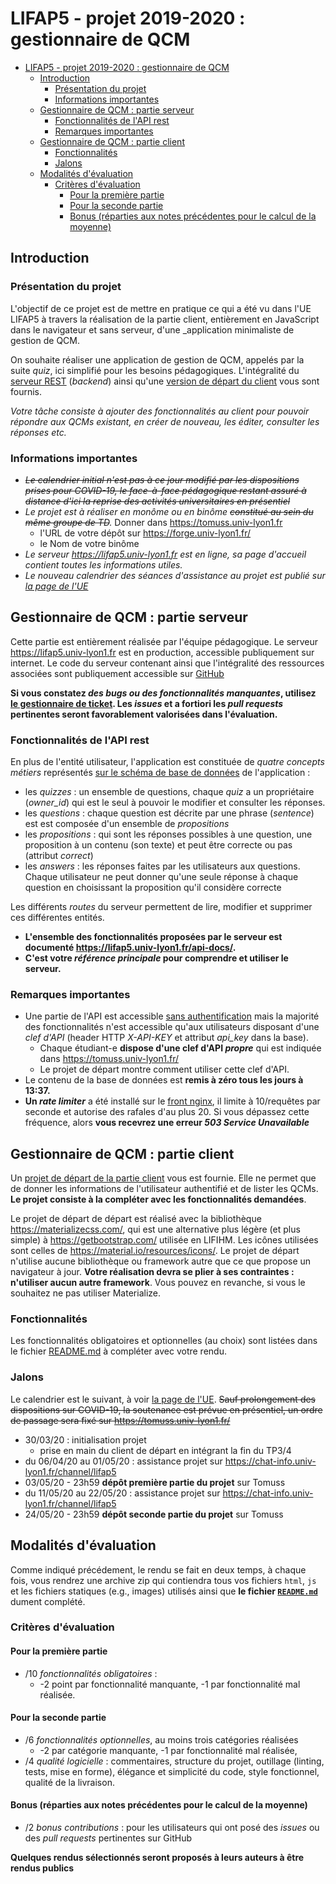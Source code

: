 LIFAP5 - projet 2019-2020 : gestionnaire de QCM
===============================================

- [LIFAP5 - projet 2019-2020 : gestionnaire de QCM](#lifap5---projet-2019-2020--gestionnaire-de-qcm)
  - [Introduction](#introduction)
    - [Présentation du projet](#pr%c3%a9sentation-du-projet)
    - [Informations importantes](#informations-importantes)
  - [Gestionnaire de QCM : partie serveur](#gestionnaire-de-qcm--partie-serveur)
    - [Fonctionnalités de l'API rest](#fonctionnalit%c3%a9s-de-lapi-rest)
    - [Remarques importantes](#remarques-importantes)
  - [Gestionnaire de QCM : partie client](#gestionnaire-de-qcm--partie-client)
    - [Fonctionnalités](#fonctionnalit%c3%a9s)
    - [Jalons](#jalons)
  - [Modalités d'évaluation](#modalit%c3%a9s-d%c3%a9valuation)
    - [Critères d'évaluation](#crit%c3%a8res-d%c3%a9valuation)
      - [Pour la première partie](#pour-la-premi%c3%a8re-partie)
      - [Pour la seconde partie](#pour-la-seconde-partie)
      - [Bonus (réparties aux notes précédentes pour le calcul de la moyenne)](#bonus-r%c3%a9parties-aux-notes-pr%c3%a9c%c3%a9dentes-pour-le-calcul-de-la-moyenne)


Introduction
------------

### Présentation du projet

L'objectif de ce projet est de mettre en pratique ce qui a été vu dans l'UE LIFAP5 à travers la réalisation de la partie client, entièrement en JavaScript dans le navigateur et sans serveur, d'une _application minimaliste de gestion de QCM. 

On souhaite réaliser une application de gestion de QCM, appelés par la suite _quiz_, ici simplifié pour les besoins pédagogiques. L'intégralité du [serveur REST](https://lifap5.univ-lyon1.fr/api-docs/) (_backend_) ainsi qu'une [version de départ du client](https://lifap5.univ-lyon1.fr/client/) vous sont fournis.

_Votre tâche consiste à ajouter des fonctionnalités au client pour pouvoir répondre aux QCMs existant, en créer de nouveau, les éditer, consulter les réponses etc._

### Informations importantes

 *  _~~Le calendrier initial n'est pas à ce jour modifié par les dispositions prises pour COVID-19, le face-à-face pédagogique restant assuré à distance d'ici la reprise des activités universitaires en présentiel~~_
  * _Le projet est à réaliser en monôme ou en binôme ~~constitué au sein du même groupe de TD~~._ Donner dans <https://tomuss.univ-lyon1.fr>
    * l'URL de votre dépôt sur <https://forge.univ-lyon1.fr/>
    * le Nom de votre binôme
 * _Le serveur <https://lifap5.univ-lyon1.fr> est en ligne, sa page d'accueil contient toutes les informations utiles._
 * _Le nouveau calendrier des séances d'assistance au projet est publié sur [la page de l'UE](https://perso.liris.cnrs.fr/romuald.thion/dokuwiki/doku.php?id=enseignement:lifap5:start#programme_et_supports_pedagogique)_
 

Gestionnaire de QCM : partie serveur
------------------------------------

Cette partie est entièrement réalisée par l'équipe pédagogique. Le serveur <https://lifap5.univ-lyon1.fr> est en production, accessible publiquement sur internet. Le code du serveur contenant ainsi que l'intégralité des ressources associées sont publiquement accessible sur [GitHub](https://github.com/romulusFR/lifap5-backend-2019-2020#readme)


**Si vous constatez _des bugs ou des fonctionnalités manquantes_, utilisez [le gestionnaire de ticket](https://github.com/romulusFR/lifap5-backend-2019-2020/issues). Les _issues_ et a fortiori les _pull requests_ pertinentes seront favorablement valorisées dans l'évaluation.**

### Fonctionnalités de l'API rest

En plus de l'entité utilisateur, l'application est constituée de _quatre concepts métiers_ représentés [sur le schéma de base de données](https://github.com/romulusFR/lifap5-backend-2019-2020/blob/master/database/schema.png) de l'application :

* les _quizzes_ : un ensemble de questions, chaque _quiz_ a un propriétaire (_owner_id_) qui est le seul à pouvoir le modifier et consulter les réponses. 
* les _questions_ : chaque question est décrite par une phrase (_sentence_) est est composée d'un ensemble de _propositions_
* les _propositions_ : qui sont les réponses possibles à une question, une proposition à un contenu (son texte) et peut être correcte ou pas (attribut _correct_)
* les _answers_ : les réponses faites par les utilisateurs aux questions. Chaque utilisateur ne peut donner qu'une seule réponse à chaque question en choisissant la proposition qu'il considère correcte

Les différents _routes_ du serveur permettent de lire, modifier et supprimer ces différentes entités.

* **L'ensemble des fonctionnalités proposées par le serveur est documenté <https://lifap5.univ-lyon1.fr/api-docs/>.**
* **C'est votre _référence principale_ pour comprendre et utiliser le serveur.**

### Remarques importantes

* Une partie de l'API est accessible [sans authentification](https://lifap5.univ-lyon1.fr/api-docs/#/public) mais la majorité des fonctionnalités n'est accessible qu'aux utilisateurs disposant d'une _clef d'API_ (header HTTP _X-API-KEY_ et attribut _api_key_ dans la base).
  * Chaque étudiant-e **dispose d'une clef d'API _propre_** qui est indiquée dans <https://tomuss.univ-lyon1.fr/>
  * Le projet de départ montre comment utiliser cette clef d'API.
* Le contenu de la base de données est **remis à zéro tous les jours à 13:37.**
* **Un _rate limiter_** a été installé sur le [front nginx](https://www.nginx.com/blog/rate-limiting-nginx/), il limite à 10/requêtes par seconde et autorise des rafales d'au plus 20. Si vous dépassez cette fréquence, alors **vous recevrez une erreur _503 Service Unavailable_** 

Gestionnaire de QCM : partie client
------------------------------------

Un [projet de départ de la partie client](https://lifap5.univ-lyon1.fr/client/) vous est fournie. Elle ne permet que de donner les informations de l'utilisateur authentifié et de lister les QCMs. **Le projet consiste à la compléter avec les fonctionnalités demandées**.

Le projet de départ de départ est réalisé avec la bibliothèque <https://materializecss.com/>, qui est une alternative plus légère (et plus simple) à <https://getbootstrap.com/> utilisée en LIFIHM. Les icônes utilisées sont celles de <https://material.io/resources/icons/>. Le projet de départ n'utilise aucune bibliothèque ou framework autre que ce que propose un navigateur à jour. **Votre réalisation devra se plier à ses contraintes : n'utiliser aucun autre framework**. Vous pouvez en revanche, si vous le souhaitez ne pas utiliser Materialize.

### Fonctionnalités

Les fonctionnalités obligatoires et optionnelles (au choix) sont listées dans le fichier [README.md](./client/README.md) à compléter avec votre rendu.


### Jalons

Le calendrier est le suivant, à voir [la page de l'UE](https://perso.liris.cnrs.fr/romuald.thion/dokuwiki/doku.php?id=enseignement:lifap5:start#programme_et_supports_pedagogique). ~~Sauf prolongement des dispositions sur COVID-19, la soutenance est prévue en présentiel, un ordre de passage sera fixé sur <https://tomuss.univ-lyon1.fr/>~~

* 30/03/20 : initialisation projet
  * prise en main du client de départ en intégrant la fin du TP3/4
* du 06/04/20 au 01/05/20 : assistance projet sur <https://chat-info.univ-lyon1.fr/channel/lifap5>
* 03/05/20 - 23h59 **dépôt première partie du projet** sur Tomuss
* du 11/05/20 au 22/05/20 : assistance projet sur <https://chat-info.univ-lyon1.fr/channel/lifap5>
* 24/05/20 - 23h59 **dépôt seconde partie du projet** sur Tomuss

Modalités d'évaluation
---------------------

Comme indiqué précédement, le rendu se fait en deux temps, à chaque fois, vous rendrez une archive zip qui contiendra tous vos fichiers `html`, `js` et les fichiers statiques (e.g., images) utilisés ainsi que **le fichier [`README.md`](./client/README.md)** dument complété.

### Critères d'évaluation

#### Pour la première partie

* /10 _fonctionnalités obligatoires_ :
    * -2 point par fonctionnalité manquante, -1 par fonctionnalité mal réalisée.

#### Pour la seconde partie

* /6 _fonctionnalités optionnelles_, au moins trois catégories réalisées
    * -2 par catégorie manquante, -1 par fonctionnalité mal réalisée,
* /4 _qualité logicielle_ : commentaires, structure du projet, outillage (linting, tests, mise en forme), élégance et simplicité du code, style fonctionnel, qualité de la livraison.

#### Bonus (réparties aux notes précédentes pour le calcul de la moyenne)

* /2 _bonus contributions_ : pour les utilisateurs qui ont posé des _issues_ ou des _pull requests_ pertinentes sur GitHub

**Quelques rendus sélectionnés seront proposés à leurs auteurs à être rendus publics**

